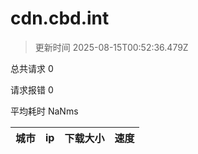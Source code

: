 
  # cdn.cbd.int

  > 更新时间 2025-08-15T00:52:36.479Z
  
  总共请求 0

  请求报错 0

  平均耗时 NaNms

|城市|ip|下载大小|速度|
|-----|----------|---|---|

  